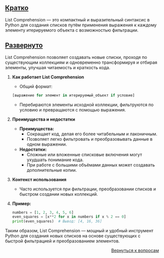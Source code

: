 ## <u>Кратко</u>

List Comprehension — это компактный и выразительный синтаксис в Python для создания списков путём применения выражения к
каждому элементу итерируемого объекта с возможностью фильтрации.

## <u>Развернуто</u>

List Comprehension позволяет создавать новые списки, проходя по существующим коллекциям и одновременно трансформируя и
отбирая элементы, улучшая читаемость и краткость кода.

1. **Как работает List Comprehension**
    - Общий формат:
    ```python
    [выражение for элемент in итерируемый_объект if условие]
    ```  
    - Перебираются элементы исходной коллекции, фильтруются по условию и превращаются с помощью выражения.

2. **Преимущества и недостатки**
    - **Преимущества:**
        - Сокращает код, делая его более читабельным и лаконичным.
        - Позволяет легко фильтровать и преобразовывать данные в одном выражении.
    - **Недостатки:**
        - Сложные или вложенные списковые включения могут ухудшать понимание кода.
        - При работе с большими объёмами данных может создавать дополнительные копии.

3. **Контекст использования**
    - Часто используется при фильтрации, преобразовании списков и быстром создании новых коллекций.

4. **Пример:**
    ```python
    numbers = [1, 2, 3, 4, 5, 6]
    even_squares = [x**2 for x in numbers if x % 2 == 0]
    print(even_squares)  # Вывод: [4, 16, 36]
    ```

Таким образом, List Comprehension — мощный и удобный инструмент Python для создания новых списков на основе существующих
с быстрой фильтрацией и преобразованием элементов.

<div align="right">

[Вернуться к вопросам](../Вопросы.md)

</div>

